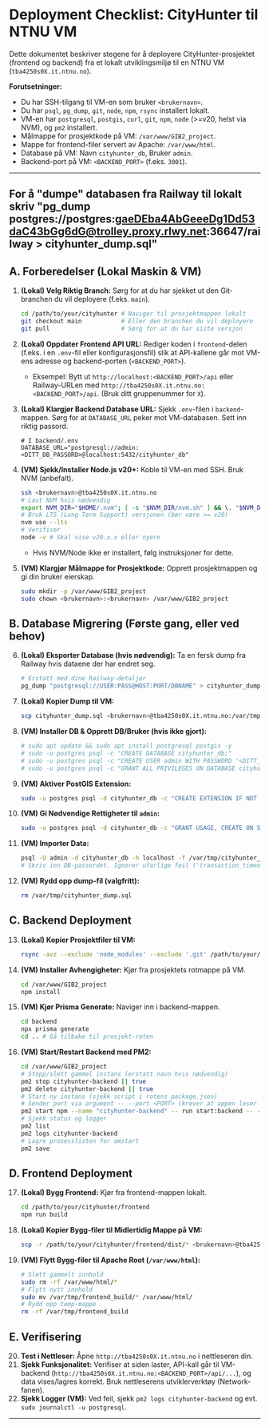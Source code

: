 # Deployment Checklist: CityHunter til NTNU VM

Dette dokumentet beskriver stegene for å deployere CityHunter-prosjektet (frontend og backend) fra et lokalt utviklingsmiljø til en NTNU VM (`tba4250s0X.it.ntnu.no`).

**Forutsetninger:**

- Du har SSH-tilgang til VM-en som bruker `<brukernavn>`.
- Du har `psql`, `pg_dump`, `git`, `node`, `npm`, `rsync` installert lokalt.
- VM-en har `postgresql`, `postgis`, `curl`, `git`, `npm`, `node` (>=v20, helst via NVM), og `pm2` installert.
- Målmappe for prosjektkode på VM: `/var/www/GIB2_project`.
- Mappe for frontend-filer servert av Apache: `/var/www/html`.
- Database på VM: Navn `cityhunter_db`, Bruker `admin`.
- Backend-port på VM: `<BACKEND_PORT>` (f.eks. `3001`).

---

## For å "dumpe" databasen fra Railway til lokalt skriv "pg_dump postgres://postgres:gaeDEba4AbGeeeDg1Dd53daC43bGg6dG@trolley.proxy.rlwy.net:36647/railway > cityhunter_dump.sql"

## A. Forberedelser (Lokal Maskin & VM)

1.  **(Lokal) Velg Riktig Branch:** Sørg for at du har sjekket ut den Git-branchen du vil deployere (f.eks. `main`).

    ```bash
    cd /path/to/your/cityhunter # Naviger til prosjektmappen lokalt
    git checkout main           # Eller den branchen du vil deployere
    git pull                    # Sørg for at du har siste versjon
    ```

2.  **(Lokal) Oppdater Frontend API URL:** Rediger koden i `frontend`-delen (f.eks. i en `.env`-fil eller konfigurasjonsfil) slik at API-kallene går mot VM-ens adresse og backend-porten (`<BACKEND_PORT>`).

    - Eksempel: Bytt ut `http://localhost:<BACKEND_PORT>/api` eller Railway-URLen med `http://tba4250s0X.it.ntnu.no:<BACKEND_PORT>/api`. (Bruk ditt gruppenummer for `X`).

3.  **(Lokal) Klargjør Backend Database URL:** Sjekk `.env`-filen i `backend`-mappen. Sørg for at `DATABASE_URL` peker mot VM-databasen. Sett inn riktig passord.

    ```dotenv
    # I backend/.env
    DATABASE_URL="postgresql://admin:<DITT_DB_PASSORD>@localhost:5432/cityhunter_db"
    ```

4.  **(VM) Sjekk/Installer Node.js v20+:** Koble til VM-en med SSH. Bruk NVM (anbefalt).

    ```bash
    ssh <brukernavn>@tba4250s0X.it.ntnu.no
    # Last NVM hvis nødvendig
    export NVM_DIR="$HOME/.nvm"; [ -s "$NVM_DIR/nvm.sh" ] && \. "$NVM_DIR/nvm.sh"
    # Bruk LTS (Long Term Support) versjonen (bør være >= v20)
    nvm use --lts
    # Verifiser
    node -v # Skal vise v20.x.x eller nyere
    ```

    - Hvis NVM/Node ikke er installert, følg instruksjoner for dette.

5.  **(VM) Klargjør Målmappe for Prosjektkode:** Opprett prosjektmappen og gi din bruker eierskap.
    ```bash
    sudo mkdir -p /var/www/GIB2_project
    sudo chown <brukernavn>:<brukernavn> /var/www/GIB2_project
    ```

## B. Database Migrering (Første gang, eller ved behov)

6.  **(Lokal) Eksporter Database (hvis nødvendig):** Ta en fersk dump fra Railway hvis dataene der har endret seg.

    ```bash
    # Erstatt med dine Railway-detaljer
    pg_dump "postgresql://USER:PASS@HOST:PORT/DBNAME" > cityhunter_dump.sql
    ```

7.  **(Lokal) Kopier Dump til VM:**

    ```bash
    scp cityhunter_dump.sql <brukernavn>@tba4250s0X.it.ntnu.no:/var/tmp/
    ```

8.  **(VM) Installer DB & Opprett DB/Bruker (hvis ikke gjort):**

    ```bash
    # sudo apt update && sudo apt install postgresql postgis -y
    # sudo -u postgres psql -c "CREATE DATABASE cityhunter_db;"
    # sudo -u postgres psql -c "CREATE USER admin WITH PASSWORD '<DITT_DB_PASSORD>';"
    # sudo -u postgres psql -c "GRANT ALL PRIVILEGES ON DATABASE cityhunter_db TO admin;"
    ```

9.  **(VM) Aktiver PostGIS Extension:**

    ```bash
    sudo -u postgres psql -d cityhunter_db -c "CREATE EXTENSION IF NOT EXISTS postgis;"
    ```

10. **(VM) Gi Nødvendige Rettigheter til `admin`:**

    ```bash
    sudo -u postgres psql -d cityhunter_db -c "GRANT USAGE, CREATE ON SCHEMA public TO admin;"
    ```

11. **(VM) Importer Data:**

    ```bash
    psql -U admin -d cityhunter_db -h localhost -f /var/tmp/cityhunter_dump.sql
    # Skriv inn DB-passordet. Ignorer ufarlige feil ('transaction_timeout', 'must be owner', 'already exists').
    ```

12. **(VM) Rydd opp dump-fil (valgfritt):**
    ```bash
    rm /var/tmp/cityhunter_dump.sql
    ```

## C. Backend Deployment

13. **(Lokal) Kopier Prosjektfiler til VM:**

    ```bash
    rsync -avz --exclude 'node_modules' --exclude '.git' /path/to/your/cityhunter/ <brukernavn>@tba4250s0X.it.ntnu.no:/var/www/GIB2_project/
    ```

14. **(VM) Installer Avhengigheter:** Kjør fra prosjektets rotmappe på VM.

    ```bash
    cd /var/www/GIB2_project
    npm install
    ```

15. **(VM) Kjør Prisma Generate:** Naviger inn i backend-mappen.

    ```bash
    cd backend
    npx prisma generate
    cd .. # Gå tilbake til prosjekt-roten
    ```

16. **(VM) Start/Restart Backend med PM2:**
    ```bash
    cd /var/www/GIB2_project
    # Stopp/slett gammel instans (erstatt navn hvis nødvendig)
    pm2 stop cityhunter-backend || true
    pm2 delete cityhunter-backend || true
    # Start ny instans (sjekk script i rotens package.json)
    # Sender port via argument -- --port <PORT> (krever at appen leser argument)
    pm2 start npm --name "cityhunter-backend" -- run start:backend -- --port <BACKEND_PORT>
    # Sjekk status og logger
    pm2 list
    pm2 logs cityhunter-backend
    # Lagre prosesslisten for omstart
    pm2 save
    ```

## D. Frontend Deployment

17. **(Lokal) Bygg Frontend:** Kjør fra frontend-mappen lokalt.

    ```bash
    cd /path/to/your/cityhunter/frontend
    npm run build
    ```

18. **(Lokal) Kopier Bygg-filer til Midlertidig Mappe på VM:**

    ```bash
    scp -r /path/to/your/cityhunter/frontend/dist/* <brukernavn>@tba4250s0X.it.ntnu.no:/var/tmp/frontend_build/
    ```

19. **(VM) Flytt Bygg-filer til Apache Root (`/var/www/html`):**
    ```bash
    # Slett gammelt innhold
    sudo rm -rf /var/www/html/*
    # Flytt nytt innhold
    sudo mv /var/tmp/frontend_build/* /var/www/html/
    # Rydd opp temp-mappe
    rm -rf /var/tmp/frontend_build
    ```

## E. Verifisering

20. **Test i Nettleser:** Åpne `http://tba4250s0X.it.ntnu.no` i nettleseren din.
21. **Sjekk Funksjonalitet:** Verifiser at siden laster, API-kall går til VM-backend (`http://tba4250s0X.it.ntnu.no:<BACKEND_PORT>/api/...`), og data vises/lagres korrekt. Bruk nettleserens utviklerverktøy (Network-fanen).
22. **Sjekk Logger (VM):** Ved feil, sjekk `pm2 logs cityhunter-backend` og evt. `sudo journalctl -u postgresql`.



---
